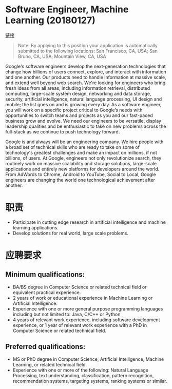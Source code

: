 # Software Engineer, Machine Learning (20180127)

[链接](https://careers.google.com/jobs#!t=jo&jid=/google/software-engineer-machine-learning-google-building-41-1600-amphitheatre-247340035&)

>Note: By applying to this position your application is automatically submitted to the following locations: San Francisco, CA, USA; San Bruno, CA, USA; Mountain View, CA, USA

Google's software engineers develop the next-generation technologies that change how billions of users connect, explore, and interact with information and one another. Our products need to handle information at massive scale, and extend well beyond web search. We're looking for engineers who bring fresh ideas from all areas, including information retrieval, distributed computing, large-scale system design, networking and data storage, security, artificial intelligence, natural language processing, UI design and mobile; the list goes on and is growing every day. As a software engineer, you will work on a specific project critical to Google’s needs with opportunities to switch teams and projects as you and our fast-paced business grow and evolve. We need our engineers to be versatile, display leadership qualities and be enthusiastic to take on new problems across the full-stack as we continue to push technology forward.

Google is and always will be an engineering company. We hire people with a broad set of technical skills who are ready to take on some of technology's greatest challenges and make an impact on millions, if not billions, of users. At Google, engineers not only revolutionize search, they routinely work on massive scalability and storage solutions, large-scale applications and entirely new platforms for developers around the world. From AdWords to Chrome, Android to YouTube, Social to Local, Google engineers are changing the world one technological achievement after another.

# 职责

- Participate in cutting edge research in artificial intelligence and machine learning applications.
- Develop solutions for real world, large scale problems.

# 应聘要求

## Minimum qualifications:

- BA/BS degree in Computer Science or related technical field or equivalent practical experience.
- 2 years of work or educational experience in Machine Learning or Artificial Intelligence.
- Experience with one or more general purpose programming languages including but not limited to: Java, C/C++ or Python
- 4 years of relevant work experience, including software development experience, or 1 year of relevant work experience with a PhD in Computer Science or related technical field.

## Preferred qualifications:

- MS or PhD degree in Computer Science, Artificial Intelligence, Machine Learning, or related technical field.
- Experience with one or more of the following: Natural Language Processing, text understanding, classification, pattern recognition, recommendation systems, targeting systems, ranking systems or similar.